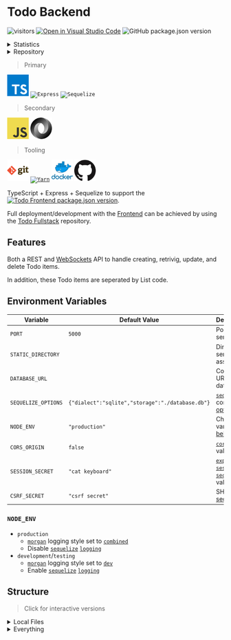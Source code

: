 [frontend]: ../../../../Todo-Frontend
[fullstack]: ../../../../Todo-Fullstack
[localStorage]: https://developer.mozilla.org/en-US/docs/Web/API/Window/localStorage
[WebSockets]: https://developer.mozilla.org/en-US/docs/Web/API/WebSockets_API
[graph]: ./graph.svg?raw=1
[graph-full]: ./graph-full.svg?raw=1
[sequelize options]: https://sequelize.org/master/class/lib/sequelize.js~Sequelize.html#instance-constructor-constructor
[sequelize]: https://github.com/sequelize/sequelize/

# Todo Backend

![visitors](https://visitor-badge.glitch.me/badge?page_id=RascalTwo.Todo-Backend)
[![Open in Visual Studio Code](https://open.vscode.dev/badges/open-in-vscode.svg)](https://open.vscode.dev/RascalTwo/Todo-Backend)
![GitHub package.json version](https://img.shields.io/github/package-json/v/RascalTwo/Todo-Backend)

<details>
  <summary>Statistics</summary>

  ![GitHub language count](https://img.shields.io/github/languages/count/RascalTwo/Todo-Backend)
  ![GitHub top language](https://img.shields.io/github/languages/top/RascalTwo/Todo-Backend)
  ![GitHub code size in bytes](https://img.shields.io/github/languages/code-size/RascalTwo/Todo-Backend)
  ![Lines of code](https://img.shields.io/tokei/lines/github/RascalTwo/Todo-Backend)
</details>

<details>
  <summary>Repository</summary>

  ![GitHub issues](https://img.shields.io/github/issues/RascalTwo/Todo-Backend)
  ![GitHub closed issues](https://img.shields.io/github/issues-closed/RascalTwo/Todo-Backend)
  ![GitHub pull requests](https://img.shields.io/github/issues-pr/RascalTwo/Todo-Backend)
  ![GitHub closed pull requests](https://img.shields.io/github/issues-pr-closed/RascalTwo/Todo-Backend)
  ![GitHub last commit](https://img.shields.io/github/last-commit/RascalTwo/Todo-Backend)
</details>

> Primary

<code><a href="../tsconfig.json"><img alt="TypeScript" title="TypeScript" src="https://raw.githubusercontent.com/github/explore/main/topics/typescript/typescript.png" width="50" /></a></code>
<code><img alt="Express" title="Express" src="https://expressjs.com/images/favicon.png" width="50" /></code>
<code><img alt="Sequelize" title="Sequelize" src="https://sequelize.org/master/manual/asset/logo-small.png" width="50" /></code>

> Secondary

<code><img alt="JavaScript" title="JavaScript" src="https://raw.githubusercontent.com/github/explore/main/topics/javascript/javascript.png" width="50" /></code>
<code><img alt="JSON" title="JSON" src="https://raw.githubusercontent.com/github/explore/main/topics/json/json.png" width="50" /></code>

> Tooling

<code><img alt="Git" title="Git" src="https://raw.githubusercontent.com/github/explore/main/topics/git/git.png" width="50" /></code>
<code><a href="../package.json"><img alt="Yarn" title="Yarn" src="https://avatars.githubusercontent.com/u/22247014" width="50" /></a></code>
<code><a href="../Dockerfile.dev"><img alt="Docker" title="Docker" src="https://raw.githubusercontent.com/github/explore/main/topics/docker/docker.png" width="50" /></a></code>
<code><img alt="GitHub" title="GitHub" src="https://raw.githubusercontent.com/github/explore/main/topics/github/github.png" width="50" /></code>

TypeScript + Express + Sequelize to support the [![Todo Frontend package.json version](https://img.shields.io/github/package-json/v/RascalTwo/Todo-Frontend?label=Todo%20Frontend)][frontend].

Full deployment/development with the [Frontend][frontend] can be achieved by using the [Todo Fullstack][fullstack] repository.

## Features

Both a REST and [WebSockets] API to handle creating, retrivig, update, and delete Todo items.

In addition, these Todo items are seperated by List code.

## Environment Variables

| Variable            | Default Value    | Description |
| -                   | -                | -           |
| `PORT`              | `5000`           | Port to run server on |
| `STATIC_DIRECTORY`  |                  | Directory to serve static assets from |
| `DATABASE_URL`      |                  | Connection URL for the database |
| `SEQUELIZE_OPTIONS` | `{"dialect":"sqlite","storage":"./database.db"}` | [`sequelize`][sequelize] connection [options][sequelize options] |
| `NODE_ENV`          | `"production"`   | Changes various [behaviors](#node_env) |
| `CORS_ORIGIN`       | `false`          | [`cors`](https://github.com/expressjs/cors) [`origin`](https://github.com/expressjs/cors#configuration-options) value |
| `SESSION_SECRET`    | `"cat keyboard"` | [`express-session`](https://github.com/expressjs/session) [`secret`](https://github.com/expressjs/session#secret) value |
| `CSRF_SECRET`       | `"csrf secret"`  | SHA256 [secret key](https://nodejs.org/api/crypto.html#crypto_crypto_createhmac_algorithm_key_options) |

### `NODE_ENV`

[morgan]: https://github.com/expressjs/morgan

- `production`
  - [`morgan`][morgan] logging style set to [`combined`](https://github.com/expressjs/morgan#combined)
  - Disable [`sequelize`][sequelize] [`logging`][sequelize options]
- `development`/`testing`
  - [`morgan`][morgan] logging style set to [`dev`](https://github.com/expressjs/morgan#dev)
  - Enable [`sequelize`][sequelize] [`logging`][sequelize options]

## Structure

> Click for interactive versions

<details>
  <summary>Local Files</summary>

  [![][graph]][graph]
</details>

<details>
  <summary>Everything</summary>

  [![][graph-full]][graph-full]
</details>
